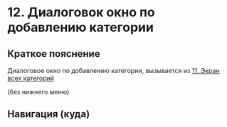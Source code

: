 # 12. Диалоговок окно по добавлению категории

## Краткое пояснение

Диалоговое окно по добавлению категории, вызывается
из [11. Экран всех категорий](screen_11_all_categories.md)

(без нижнего меню)

## Навигация (куда)
